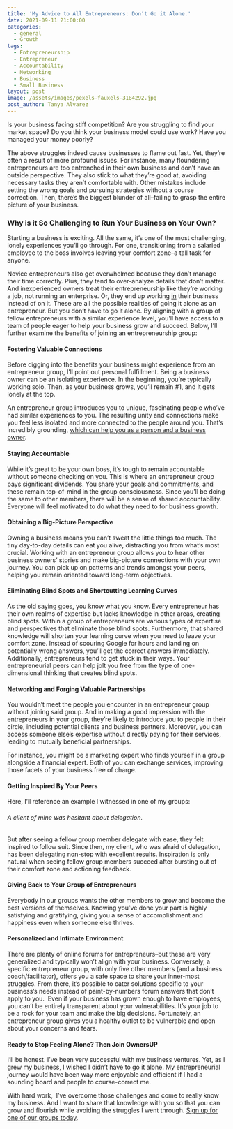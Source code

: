 ```yaml
---
title: 'My Advice to All Entrepreneurs: Don’t Go it Alone.'
date: 2021-09-11 21:00:00
categories:
  - general
  - Growth
tags:
  - Entrepreneurship
  - Entrepreneur
  - Accountability
  - Networking
  - Business
  - Small Business
layout: post
image: /assets/images/pexels-fauxels-3184292.jpg
post_author: Tanya Alvarez
---
```

Is your business facing stiff competition? Are you struggling to find your market space? Do you think your business model could use work? Have you managed your money poorly?

The above struggles indeed cause businesses to flame out fast. Yet, they’re often a result of more profound issues. For instance, many floundering entrepreneurs are too entrenched in their own business and don’t have an outside perspective. They also stick to what they’re good at, avoiding necessary tasks they aren’t comfortable with. Other mistakes include setting the wrong goals and pursuing strategies without a course correction. Then, there’s the biggest blunder of all–failing to grasp the entire picture of your business.&nbsp;

### Why is it So Challenging to Run Your Business on Your Own?

Starting a business is exciting. All the same, it’s one of the most challenging, lonely experiences you’ll go through. For one, transitioning from a salaried employee to the boss involves leaving your comfort zone–a tall task for anyone.

Novice entrepreneurs also get overwhelmed because they don’t manage their time correctly. Plus, they tend to over-analyze details that don’t matter. And inexperienced owners treat their entrepreneurship like they’re working a job, not running an enterprise. Or, they end up working [in](__notset__) their business instead of on it. These are all the possible realities of going it alone as an entrepreneur. But you don’t have to go it alone. By aligning with a group of fellow entrepreneurs with a similar experience level, you’ll have access to a team of people eager to help your business grow and succeed. Below, I’ll further examine the benefits of joining an entrepreneurship group:

#### Fostering Valuable Connections

Before digging into the benefits your business might experience from an entrepreneur group, I’ll point out personal fulfillment. Being a business owner can be an isolating experience. In the beginning, you’re typically working solo. Then, as your business grows, you’ll remain \#1, and it gets lonely at the top.

An entrepreneur group introduces you to unique, fascinating people who’ve had similar experiences to you. The resulting unity and connections make you feel less isolated and more connected to the people around you. That’s incredibly grounding,&nbsp;[which can help you as a person and a business owner](https://businesscollective.com/importance-staying-grounded-entrepreneur/index.html).

#### Staying Accountable

While it’s great to be your own boss, it’s tough to remain accountable without someone checking on you. This is where an entrepreneur group pays significant dividends. You share your goals and commitments, and these remain top-of-mind in the group consciousness. Since you’ll be doing the same to other members, there will be a sense of shared accountability. Everyone will feel motivated to do what they need to for business growth.&nbsp;

#### Obtaining a Big-Picture Perspective

Owning a business means you can’t sweat the little things too much. The tiny day-to-day details can eat you alive, distracting you from what’s most crucial. Working with an entrepreneur group allows you to hear other business owners’ stories and make big-picture connections with your own journey. You can pick up on patterns and trends amongst your peers, helping you remain oriented toward long-term objectives.

#### Eliminating Blind Spots and Shortcutting Learning Curves

As the old saying goes, you know what you know. Every entrepreneur has their own realms of expertise but lacks knowledge in other areas, creating blind spots. Within a group of entrepreneurs are various types of expertise and perspectives that eliminate those blind spots. Furthermore, that shared knowledge will shorten your learning curve when you need to leave your comfort zone. Instead of scouring Google for hours and landing on potentially wrong answers, you’ll get the correct answers immediately. Additionally, entrepreneurs tend to get stuck in their ways. Your entrepreneurial peers can help jolt you free from the type of one-dimensional thinking that creates blind spots.

#### Networking and Forging Valuable Partnerships

You wouldn’t meet the people you encounter in an entrepreneur group without joining said group. And in making a good impression with the entrepreneurs in your group, they’re likely to introduce you to people in their circle, including potential clients and business partners. Moreover, you can access someone else’s expertise without directly paying for their services, leading to mutually beneficial partnerships.&nbsp;

For instance, you might be a marketing expert who finds yourself in a group alongside a financial expert. Both of you can exchange services, improving those facets of your business free of charge.

#### Getting Inspired By Your Peers

Here, I’ll reference an example I witnessed in one of my groups:

###### A client of mine was hesitant about delegation.&nbsp;

But after seeing a fellow group member delegate with ease, they felt inspired to follow suit. Since then, my client, who was afraid of delegation, has been delegating non-stop with excellent results. Inspiration is only natural when seeing fellow group members succeed after bursting out of their comfort zone and actioning feedback.

#### Giving Back to Your Group of Entrepreneurs

Everybody in our groups wants the other members to grow and become the best versions of themselves. Knowing you’ve done your part is highly satisfying and gratifying, giving you a sense of accomplishment and happiness even when someone else thrives.

#### Personalized and Intimate Environment

There are plenty of online forums for entrepreneurs–but these are very generalized and typically won’t align with your business. Conversely, a specific entrepreneur group, with only five other members (and a business coach/facilitator), offers you a safe space to share your inner-most struggles. From there, it’s possible to cater solutions specific to your business’s needs instead of paint-by-numbers forum answers that don’t apply to you.&nbsp; Even if your business has grown enough to have employees, you can’t be entirely transparent about your vulnerabilities. It’s your job to be a rock for your team and make the big decisions. Fortunately, an entrepreneur group gives you a healthy outlet to be vulnerable and open about your concerns and fears.

#### Ready to Stop Feeling Alone? Then Join OwnersUP

I’ll be honest. I’ve been very successful with my business ventures. Yet, as I grew my business, I wished I didn’t have to go it alone. My entrepreneurial journey would have been way more enjoyable and efficient if I had a sounding board and people to course-correct me.

With hard work,&nbsp; I’ve overcome those challenges and come to really know my business. And I want to share that knowledge with you so that you can grow and flourish while avoiding the struggles I went through.&nbsp;[Sign up for one of our groups today](https://ownersup.com/apply).
